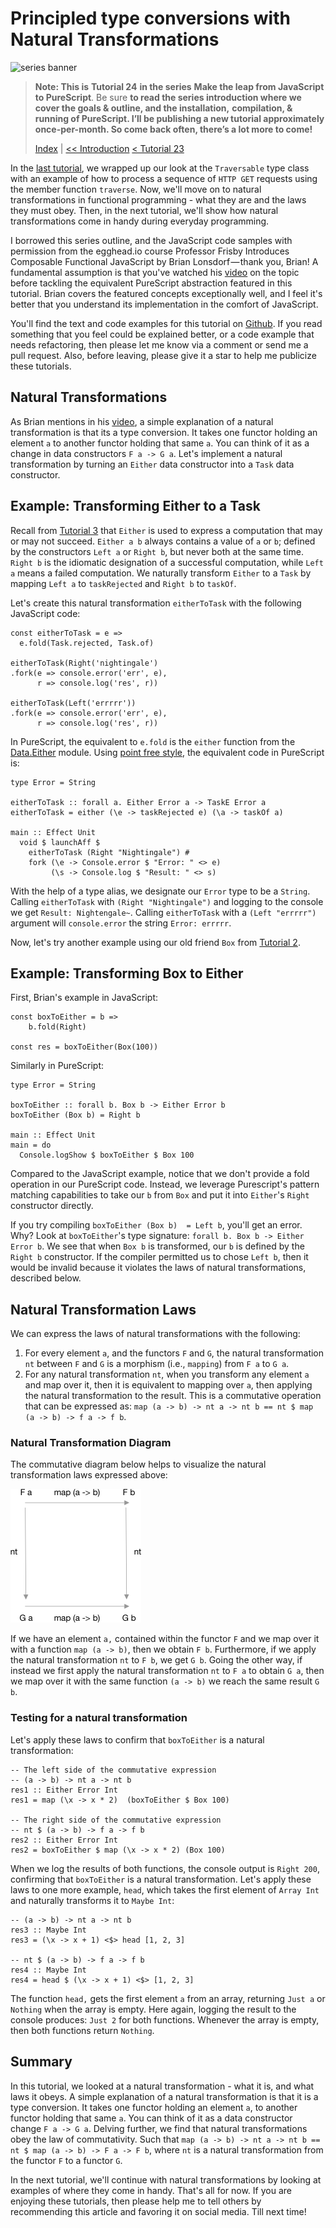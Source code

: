 

# Principled type conversions with Natural Transformations

![series banner](../resources/glitched-abstract.jpg)

> **Note: This is** **Tutorial 24** **in the series** **Make the leap from JavaScript to PureScript**. Be sure
> **to read the series introduction where we cover the goals & outline, and the installation,**
> **compilation, & running of PureScript. I’ll be publishing a new tutorial approximately**
> **once-per-month. So come back often, there’s a lot more to come!**
> 
> [Index](https:github.com/adkelley/javascript-to-purescript/tree/master/md) | [<< Introduction](https:github.com/adkelley/javascript-to-purescript) [< Tutorial 23](https:github.com/adkelley/javascript-to-purescript/tree/master/tut23)

In the [last tutorial](https://github.com/adkelley/javascript-to-purescript/tree/master/tut22/), we wrapped up our look at the `Traversable` type class with an example of how to process a sequence of `HTTP GET` requests using the member function `traverse`. Now, we'll move on to natural transformations in functional programming - what they are and the laws they must obey.  Then, in the next tutorial, we'll show how natural transformations come in handy during everyday programming.

I borrowed this series outline, and the JavaScript code samples with permission from the egghead.io course Professor Frisby Introduces Composable Functional JavaScript by
Brian Lonsdorf — thank you, Brian! A fundamental assumption is that you've watched his [video](https://egghead.io/lessons/javascript-principled-type-conversions-with-natural-transformations) on the topic before tackling the equivalent PureScript abstraction
featured in this tutorial. Brian covers the featured concepts exceptionally well, and I feel it's better that you understand its implementation in the comfort of JavaScript.

You'll find the text and code examples for this tutorial on [Github](https://github.com/adkelley/javascript-to-purescript/tree/master/tut22).  If you read something that you feel could be explained better, or a code example that needs refactoring, then please let me know via a comment or send me a pull request.  Also, before leaving, please give it a star to help me publicize these tutorials.


## Natural Transformations

As Brian mentions in his [video](https://egghead.io/lessons/javascript-principled-type-conversions-with-natural-transformations), a simple explanation of a natural transformation is that its a type conversion. It takes one functor holding an element `a` to another functor holding that same `a`.  You can think of it as a change in data constructors `F a -> G a`.  Let's implement a natural transformation by turning an `Either`  data constructor into a `Task` data constructor.


## Example: Transforming Either to a Task

Recall from [Tutorial 3](https://github.com/adkelley/javascript-to-purescript/blob/master/tut03/README.md) that `Either` is used to express a computation that may or may not succeed.  `Either a b` always contains a value of `a` or `b`; defined by the constructors `Left a` or `Right b`, but never both at the same time.  `Right b` is the idiomatic designation of a successful computation, while `Left a` means a failed computation.  We naturally transform `Either` to a `Task` by mapping `Left a` to `taskRejected` and `Right b` to `taskOf`.

Let's create this natural transformation `eitherToTask` with the following JavaScript code:

    const eitherToTask = e =>
      e.fold(Task.rejected, Task.of)
    
    eitherToTask(Right('nightingale')
    .fork(e => console.error('err', e),
          r => console.log('res', r))
    
    eitherToTask(Left('errrrr'))
    .fork(e => console.error('err', e),
          r => console.log('res', r))

In PureScript, the equivalent to `e.fold` is the `either` function from the [Data.Either](https://pursuit.purescript.org/packages/purescript-either/4.1.1/docs/Data.Either#v:either) module.  Using [point free style](https://en.wikipedia.org/wiki/Tacit_programming), the equivalent code in PureScript is:

    type Error = String
    
    eitherToTask :: forall a. Either Error a -> TaskE Error a
    eitherToTask = either (\e -> taskRejected e) (\a -> taskOf a)
    
    main :: Effect Unit
      void $ launchAff $
        eitherToTask (Right "Nightingale") #
        fork (\e -> Console.error $ "Error: " <> e)
             (\s -> Console.log $ "Result: " <> s)

With the help of a type alias, we designate our `Error` type to be a `String`.  Calling `eitherToTask` with `(Right "Nightingale")` and logging to the console we get `Result: Nightengale~`. Calling `eitherToTask` with a `(Left "errrrr")` argument will `console.error` the string `Error: errrrr`.

Now, let's try another example using our old friend `Box` from [Tutorial 2](https://github.com/adkelley/javascript-to-purescript/tree/master/tut02).


## Example: Transforming Box to Either

First, Brian's example in JavaScript:

    const boxToEither = b =>
        b.fold(Right)
    
    const res = boxToEither(Box(100))

Similarly in PureScript:

    type Error = String
    
    boxToEither :: forall b. Box b -> Either Error b
    boxToEither (Box b) = Right b
    
    main :: Effect Unit
    main = do
      Console.logShow $ boxToEither $ Box 100

Compared to the JavaScript example, notice that we don't provide a fold operation in our PureScript code. Instead, we leverage Purescript's pattern matching capabilities to take our `b` from `Box` and put it into `Either`'s `Right` constructor directly.

If you try compiling `boxToEither (Box b)  = Left b`, you'll get an error.  Why? Look at `boxToEither`'s type signature: `forall b. Box b -> Either Error b`.  We see that when `Box b` is transformed, our `b` is defined by the `Right b` constructor.  If the compiler permitted us to chose `Left b`, then it would be invalid because it violates the laws of natural transformations, described below.


## Natural Transformation Laws

We can express the laws of natural transformations with the following:

1.  For every element `a`, and the functors `F` and `G`, the natural transformation `nt` between `F` and `G` is a morphism (i.e., `mapping`) from `F a` to `G a`.
2.  For any natural transformation `nt`, when you transform any element `a` and map over it, then it is equivalent to mapping over `a`, then applying the natural transformation to the result.  This is a commutative operation that can be expressed as: `map (a -> b) -> nt a -> nt b == nt $ map (a -> b) -> f a -> f b`.


### Natural Transformation Diagram

The commutative diagram below helps to visualize the natural transformation laws expressed above:

![img](../resources/natural_transformation.png)

If we have an element `a,` contained within the functor `F` and we map over it with a function `map (a -> b)`, then we obtain `F b`.  Furthermore, if we apply the natural transformation `nt` to `F b`, we get `G b`.  Going the other way, if instead we first apply the natural transformation `nt` to `F a` to obtain `G a`, then we map over it with the same function `(a -> b)` we reach the same result `G b`.


### Testing for a natural transformation

Let's apply these laws to confirm that `boxToEither` is a natural transformation:

    -- The left side of the commutative expression
    -- (a -> b) -> nt a -> nt b
    res1 :: Either Error Int
    res1 = map (\x -> x * 2)  (boxToEither $ Box 100)
    
    -- The right side of the commutative expression
    -- nt $ (a -> b) -> f a -> f b
    res2 :: Either Error Int
    res2 = boxToEither $ map (\x -> x * 2) (Box 100)

When we log the results of both functions, the console output is `Right 200`, confirming that `boxToEither` is a natural transformation.   Let's apply these laws to one more example, `head`, which takes the first element of `Array Int` and naturally transforms it to `Maybe Int`:

    -- (a -> b) -> nt a -> nt b
    res3 :: Maybe Int
    res3 = (\x -> x + 1) <$> head [1, 2, 3]
    
    -- nt $ (a -> b) -> f a -> f b
    res4 :: Maybe Int
    res4 = head $ (\x -> x + 1) <$> [1, 2, 3]

The function `head,` gets the first element `a` from an array, returning `Just a` or `Nothing` when the array is empty.  Here again, logging the result to the console produces: `Just 2` for both functions.  Whenever the array is empty, then both functions return `Nothing`.


## Summary

In this tutorial, we looked at a natural transformation - what it is, and what laws it obeys.  A simple explanation of a natural transformation is that it is a type conversion. It takes one functor holding an element `a`, to another functor holding that same `a`.  You can think of it as a data constructor change `F a -> G a`.  Delving further, we find that natural transformations obey the law of commutativity.  Such that `map (a -> b) -> nt a -> nt b == nt $ map (a -> b) -> F a -> F b`, where `nt` is a natural transformation from the functor `F` to a functor `G`.

In the next tutorial, we'll continue with natural transformations by looking at examples of where they come in handy. That's all for now.   If you are enjoying these tutorials, then please help me to tell others by recommending this article and favoring it on social media.  Till next time!

